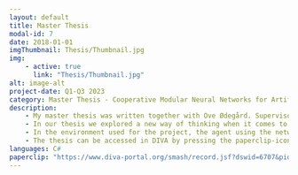 ```yaml
---
layout: default
title: Master Thesis
modal-id: 7
date: 2018-01-01
imgThumbnail: Thesis/Thumbnail.jpg
img:
    - active: true
      link: "Thesis/Thumbnail.jpg"
alt: image-alt
project-date: Q1-Q3 2023
category: Master Thesis - Cooperative Modular Neural Networks for Artificial Intelligence in Games
description: 
    - My master thesis was written together with Ove Ødegård. Supervisor for the project was Ilir Jusufi and Co-supervisor was Svavelstickan AB.
    - In our thesis we explored a new way of thinking when it comes to using neural networks in games. Instead of using a singular neural network, tasked with achieving a goal, we used multiple modular neural networks cooperatively. The modular networks were in our case tasked with predicting the state of the game a certain amount of time into the future, such as the player position or how the terrain might look. The modular parts of the network are able to be re-used with other combinations of modular networks, reducing training time in the long run while increasing the network's performance at its task.
    - In the environment used for the project, the agent using the network is tasked with navigating a two-dimensional environment in the game Star Fetchers, which I have previously worked on and reference both in my CV and portfolio.
    - The thesis can be accessed in DIVA by pressing the paperclip-icon below.
languages: C#
paperclip: "https://www.diva-portal.org/smash/record.jsf?dswid=6707&pid=diva2%3A1804957&c=1&searchType=SIMPLE&language=en&query=Emil+Högstedt&af=%5B%5D&aq=%5B%5B%5D%5D&aq2=%5B%5B%5D%5D&aqe=%5B%5D&noOfRows=50&sortOrder=author_sort_asc&sortOrder2=title_sort_asc&onlyFullText=false&sf=all"
---
```

